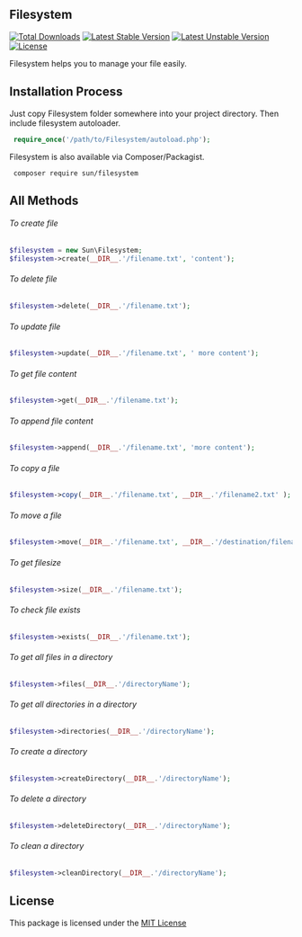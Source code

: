## Filesystem

[![Total Downloads](https://poser.pugx.org/sun/filesystem/downloads)](https://packagist.org/packages/sun/filesystem)
[![Latest Stable Version](https://poser.pugx.org/sun/filesystem/v/stable)](https://packagist.org/packages/sun/filesystem)  [![Latest Unstable Version](https://poser.pugx.org/sun/filesystem/v/unstable)](https://packagist.org/packages/sun/filesystem) [![License](https://poser.pugx.org/sun/filesystem/license)](https://packagist.org/packages/sun/filesystem)

Filesystem helps you to manage your file easily.

## Installation Process

Just copy Filesystem folder somewhere into your project directory. Then include filesystem autoloader.

```php
 require_once('/path/to/Filesystem/autoload.php');
```

Filesystem is also available via Composer/Packagist.

```
 composer require sun/filesystem
```

## All Methods

###### To create file

```php
$filesystem = new Sun\Filesystem;
$filesystem->create(__DIR__.'/filename.txt', 'content');
```
###### To delete file

```php
$filesystem->delete(__DIR__.'/filename.txt');
```

###### To update file

```php
$filesystem->update(__DIR__.'/filename.txt', ' more content');
```

###### To get file content

```php
$filesystem->get(__DIR__.'/filename.txt');
```

###### To append file content

```php
$filesystem->append(__DIR__.'/filename.txt', 'more content');
```

###### To copy a file 

```php
$filesystem->copy(__DIR__.'/filename.txt', __DIR__.'/filename2.txt' );
```

###### To move a file 

```php
$filesystem->move(__DIR__.'/filename.txt', __DIR__.'/destination/filename.txt' );
```

###### To get filesize

```php
$filesystem->size(__DIR__.'/filename.txt');
```

###### To check file exists

```php
$filesystem->exists(__DIR__.'/filename.txt');
```

###### To get all files in a directory

```php
$filesystem->files(__DIR__.'/directoryName');
```

###### To get all directories in a directory

```php
$filesystem->directories(__DIR__.'/directoryName');
```

###### To create a directory

```php
$filesystem->createDirectory(__DIR__.'/directoryName');
```

###### To delete a directory

```php
$filesystem->deleteDirectory(__DIR__.'/directoryName');
```

###### To clean a directory

```php
$filesystem->cleanDirectory(__DIR__.'/directoryName');
```


## License

This package is licensed under the [MIT License](https://github.com/IftekherSunny/filesystem/blob/master/LICENSE)
